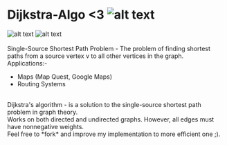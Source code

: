 # Dijkstra-Algo <3 ![alt text](https://media3.giphy.com/media/26BRv0ThflsHCqDrG/giphy.gif?cid=790b76115d3b1e34505450684d74fa8a&rid=giphy.gif)<br>
![alt text](https://www3.cs.stonybrook.edu/~skiena/combinatorica/animations/anim/dijkstra.gif) ![alt text](https://upload.wikimedia.org/wikipedia/commons/thumb/5/57/Dijkstra_Animation.gif/220px-Dijkstra_Animation.gif)
<br><br>
Single-Source Shortest Path Problem - The problem of finding shortest paths from a source vertex v to all other vertices in the graph.
<br>
Applications:- <br>
- Maps (Map Quest, Google Maps) <br>
- Routing Systems

<br>
Dijkstra's algorithm - is a solution to the single-source shortest path problem in graph theory. 
 <br>
Works on both directed and undirected graphs. However, all edges must have nonnegative weights.
<br> 
Feel free to *fork* and improve my implementation to more efficient one ;).
